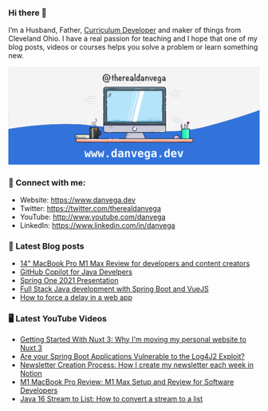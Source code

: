### Hi there 👋

I’m a Husband, Father, [Curriculum Developer](https://www.techelevator.com) and maker of things from Cleveland Ohio. I have a real passion for teaching and I hope that one of my blog posts, videos or courses helps you solve a problem or learn something new.

![Profile Header](./github_profile_header.png)

### 🤝 Connect with me:

- Website: https://www.danvega.dev
- Twitter: https://twitter.com/therealdanvega
- YouTube: http://www.youtube.com/danvega
- LinkedIn: https://www.linkedin.com/in/danvega

### 📝 Latest Blog posts

<!-- BLOG-POST-LIST:START -->
- [14&quot; MacBook Pro M1 Max Review for developers and content creators](https://www.danvega.dev/blog/2021/11/15/macbook-pro-m1-max-review)
- [GitHub Copilot for Java Develpers](https://www.danvega.dev/blog/2021/11/08/github-copilot-java-developers)
- [Spring One 2021 Presentation](https://www.danvega.dev/blog/2021/08/30/spring-one-2021)
- [Full Stack Java development with Spring Boot and VueJS](https://www.danvega.dev/blog/2021/01/22/full-stack-java-vue)
- [How to force a delay in a web app](https://www.danvega.dev/blog/2021/01/08/network-throttling)
<!-- BLOG-POST-LIST:END -->

### 🖥 Latest YouTube Videos

<!-- YOUTUBE:START -->
- [Getting Started With Nuxt 3: Why I&#39;m moving my personal website to Nuxt 3](https://www.youtube.com/watch?v=tdOoKKXlDCQ)
- [Are your Spring Boot Applications Vulnerable to the Log4J2 Exploit?](https://www.youtube.com/watch?v=nGqVYiwu8uo)
- [Newsletter Creation Process: How I create my newsletter each week in Notion](https://www.youtube.com/watch?v=vvHCJdEJons)
- [M1 MacBook Pro Review: M1 Max Setup and Review for Software Developers](https://www.youtube.com/watch?v=t-hEOyUnaXQ)
- [Java 16 Stream to List: How to convert a stream to a list](https://www.youtube.com/watch?v=EObFO5ohikg)
<!-- YOUTUBE:END -->

